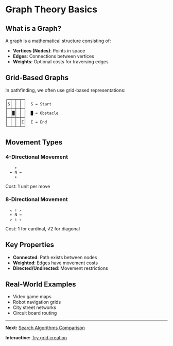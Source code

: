 # Graph Theory Basics

## What is a Graph?
A graph is a mathematical structure consisting of:
- **Vertices (Nodes)**: Points in space
- **Edges**: Connections between vertices
- **Weights**: Optional costs for traversing edges

## Grid-Based Graphs
In pathfinding, we often use grid-based representations:

```
┌─┬─┬─┬─┐
│S│ │ │ │  S = Start
├─┼─┼─┼─┤
│ │█│ │ │  █ = Obstacle
├─┼─┼─┼─┤
│ │ │ │E│  E = End
└─┴─┴─┴─┘
```

## Movement Types

### 4-Directional Movement
```
    ↑
  ← N →
    ↓
```
Cost: 1 unit per move

### 8-Directional Movement
```
  ↖ ↑ ↗
  ← N →
  ↙ ↓ ↘
```
Cost: 1 for cardinal, √2 for diagonal

## Key Properties
- **Connected**: Path exists between nodes
- **Weighted**: Edges have movement costs
- **Directed/Undirected**: Movement restrictions

## Real-World Examples
- Video game maps
- Robot navigation grids
- City street networks
- Circuit board routing

---
**Next:** [Search Algorithms Comparison](02-search-algorithms.md)

**Interactive:** [Try grid creation](demo.html)